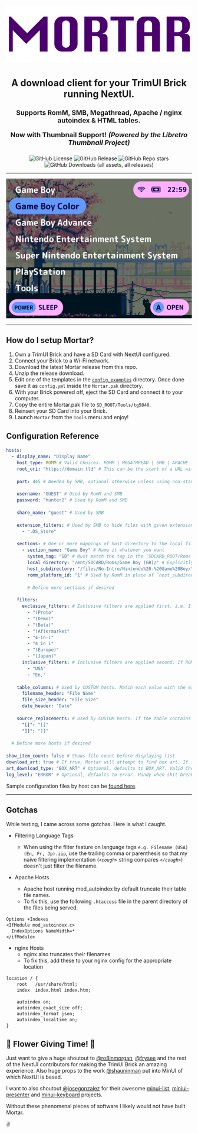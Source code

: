 <div align="center">

<img src=".github/resources/mortar-logo.png" width="auto" alt="Mortar wordmark">
<h3 style="font-size: 25px;">
    A download client for your TrimUI Brick running NextUI.
</h3>

<h4 style="font-size: 18px;">
Supports RomM, SMB, Megathread, Apache / nginx autoindex & HTML tables.

**Now with Thumbnail Support! _(Powered by the Libretro Thumbnail Project)_**
</h4>

![GitHub License](https://img.shields.io/github/license/UncleJunVip/Mortar.pak?style=for-the-badge)
![GitHub Release](https://img.shields.io/github/v/release/UncleJunVIP/Mortar.pak?sort=semver&style=for-the-badge)
![GitHub Repo stars](https://img.shields.io/github/stars/UncleJunVip/Mortar.pak?style=for-the-badge)
![GitHub Downloads (all assets, all releases)](https://img.shields.io/github/downloads/UncleJunVIP/Mortar.pak/total?style=for-the-badge&label=Total%20Downloads)


</div>

---

<div align="center">
    <img src=".github/resources/mortar_preview.webp" width="auto" alt="Mortar Preview Animation">
</div>

---

## How do I setup Mortar?

1. Own a TrimUI Brick and have a SD Card with NextUI configured.
2. Connect your Brick to a Wi-Fi network.
3. Download the latest Mortar release from this repo.
4. Unzip the release download.
5. Edit one of the templates in the [`config_examples`](https://github.com/UncleJunVIP/Mortar.pak/tree/main/resources/config_examples) directory. Once done save it as `config.yml` inside the
   `Mortar.pak` directory.
6. With your Brick powered off, eject the SD Card and connect it to your computer.
7. Copy the entire Mortar.pak file to `SD_ROOT/Tools/tg5040`.
8. Reinsert your SD Card into your Brick.
9. Launch `Mortar` from the `Tools` menu and enjoy!

## Configuration Reference

```yaml
hosts:
  - display_name: "Display Name"
    host_type: ROMM # Valid Choices: ROMM | MEGATHREAD | SMB | APACHE | NGINX | CUSTOM
    root_uri: "https://domain.tld" # This can be the start of a URL with protocol (e.g. https://), a host name or an IP Address

    port: 445 # Needed by SMB, optional otherwise unless using non-standard ports

    username: "GUEST" # Used by RomM and SMB
    password: "hunter2" # Used by RomM and SMB

    share_name: "guest" # Used by SMB

    extension_filters: # Used by SMB to hide files with given extensions
      - ".DS_Store"

    sections: # One or more mappings of host directory to the local filesystem
      - section_name: "Game Boy" # Name it whatever you want
        system_tag: "GB" # Must match the tag in the `SDCARD_ROOT/Roms` directories
        local_directory: "/mnt/SDCARD/Roms/Game Boy (GB)/" # Explicitly set the path. This will be overwritten if `system_tag` is set
        host_subdirectory: "/files/No-Intro/Nintendo%20-%20Game%20Boy/" # The subdirectory on the host, not used by RomM
        romm_platform_id: "1" # Used by RomM in place of `host_subdirectory`

        # Define more sections if desired

    filters:
      exclusive_filters: # Exclusive filters are applied first. i.e. If ROM filename contains any of these it will be excluded
        - "(Proto"
        - "(Demo)"
        - "(Beta)"
        - "(Aftermarket"
        - "4-in-1"
        - "4 in 1"
        - "(Europe)"
        - "(Japan)"
      inclusive_filters: # Inclusive filters are applied second. If ROM filename contains any of these it will be included
        - "USA"
        - "En,"

    table_columns: # Used by CUSTOM hosts. Match each value with the exact text used in the HTML Table
      filename_header: "File Name"
      file_size_header: "File Size"
      date_header: "Date"

    source_replacements: # Used by CUSTOM hosts. If the table contains extra junk (e.g. sort arrows, brackets, etc.) specify them here. They will be removed before parsing the table
      "[[": "[["
      "]]": "]]"

  # Define more hosts if desired

show_item_count: false # Shows file count before displaying list
download_art: true # If true, Mortar will attempt to find box art. If found it will display it and let you indicate if you want it
art_download_type: "BOX_ART" # Optional, defaults to BOX_ART. Valid Choices: BOX_ART | TITLE_SCREEN | LOGOS | SCREENSHOTS
log_level: "ERROR" # Optional, defaults to error. Handy when shit breaks
```

Sample configuration files by host can be [found here](/resources/config_examples).

***

## Gotchas

While testing, I came across some gotchas. Here is what I caught.

- Filtering Language Tags
    - When using the filter feature on language tags `e.g. Filename (USA) (En, Fr, Jp).zip`, use the trailing comma or
      parenthesis so that my naive filtering implementation (*`<cough>`* string compares *`</cough>`*) doesn't just
      filter the filename.

- Apache Hosts
    - Apache host running mod_autoindex by default truncate their table file names.
    - To fix this, use the following `.htaccess` file in the parent directory of the files being served.

```
Options +Indexes
<IfModule mod_autoindex.c>
  IndexOptions NameWidth=*
</ifModule>
```

- nginx Hosts
    - nginx also truncates their filenames
    - To fix this, add these to your nginx config for the appropriate location

```
location / {
    root   /usr/share/html;
    index  index.html index.htm;
    
    autoindex on;
    autoindex_exact_size off;
    autoindex_format json;
    autoindex_localtime on;
}
```

## 🌸 Flower Giving Time! 🌸

Just want to give a huge shoutout
to [@ro8inmorgan](https://github.com/ro8inmorgan), [@frysee](https://github.com/frysee) and the rest of the NextUI
contributors for making the TrimUI
Brick an amazing experience. Also huge props to the work [@shauninman](https://github.com/shauninman) put into MinUI of
which NextUI is based.

I want to also shoutout [@josegonzalez](https://github.com/josegonzalez) for their
awesome [minui-list](https://github.com/josegonzalez/minui-list), [miniui-presenter](https://github.com/josegonzalez/minui-presenter)
and [minui-keyboard](https://github.com/josegonzalez/minui-keyboard) projects.

Without these phenomenal pieces of software I likely would not have built Mortar.

✌️
